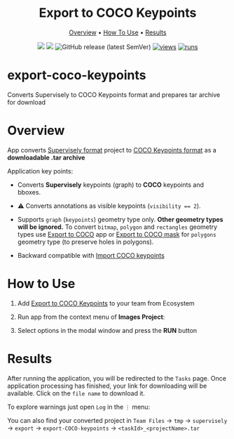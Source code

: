<div align="center" markdown>
<!-- <img src="https://user-images.githubusercontent.com/48913536/183899083-64d7683d-57f9-4f7a-b5f4-bf9e7ffd3246.png"/> -->

# Export to COCO Keypoints

<p align="center">
  <a href="#Overview">Overview</a> •
  <a href="#How-To-Use">How To Use</a> •
  <a href="#Results">Results</a>
</p>

[![](https://img.shields.io/badge/supervisely-ecosystem-brightgreen)](https://ecosystem.supervise.ly/apps/supervisely-ecosystem/export-coco-keypoints)
[![](https://img.shields.io/badge/slack-chat-green.svg?logo=slack)](https://supervise.ly/slack)
![GitHub release (latest SemVer)](https://img.shields.io/github/v/release/supervisely-ecosystem/export-coco-keypoints)
[![views](https://app.supervise.ly/img/badges/views/supervisely-ecosystem/export-coco-keypoints.png)](https://supervise.ly)
[![runs](https://app.supervise.ly/img/badges/runs/supervisely-ecosystem/export-coco-keypoints.png)](https://supervise.ly)

</div>

# export-coco-keypoints

Converts Supervisely to COCO Keypoints format and prepares tar archive for download

# Overview

App converts [Supervisely format](https://docs.supervisely.com/data-organization/00_ann_format_navi) project to [COCO Keypoints format](https://cocodataset.org/#format-data) as a **downloadable .tar archive**

Application key points:

- Сonverts **Supervisely** keypoints (graph) to **COCO** keypoints and bboxes.
- ⚠️ Сonverts annotations as visible keypoints (`visibility == 2`).
- Supports `graph` (`keypoints`) geometry type only. **Other geometry types will be ignored.** To convert `bitmap`, `polygon` and `rectangles` geometry types use [Export to COCO](https://ecosystem.supervisely.com/apps/export-to-coco) app or [Export to COCO mask](https://ecosystem.supervisely.com/apps/export-to-coco-mask) for `polygons` geometry type (to preserve holes in polygons).

- Backward compatible with [Import COCO keypoints](https://ecosystem.supervisely.com/apps/import-coco-keypoints)

# How to Use

1. Add [Export to COCO Keypoints](https://ecosystem.supervisely.com/apps/export-coco-keypoints) to your team from Ecosystem

   <!-- <img data-key="sly-module-link" data-module-slug="supervisely-ecosystem/export-coco-keypoints" src="" width="350px" style='padding-bottom: 20px'/> -->

2. Run app from the context menu of **Images Project**:

<!-- <img src="" /> -->

3. Select options in the modal window and press the **RUN** button

<!-- <img src=""/> -->

# Results

After running the application, you will be redirected to the `Tasks` page. Once application processing has finished, your link for downloading will be available. Click on the `file name` to download it.

<!-- <img src=""/> -->

To explore warnings just open `Log` in the `⋮` menu:

<!-- <img src=""/> -->

You can also find your converted project in
`Team Files` -> `tmp` -> `supervisely` -> `export` -> `export-COCO-keypoints` -> `<taskId>_<projectName>.tar`

<!-- <img src=""/> -->
